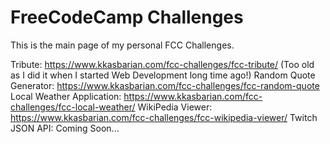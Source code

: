# FreeCodeCamp Challenges

This is the main page of my personal FCC Challenges.

Tribute: https://www.kkasbarian.com/fcc-challenges/fcc-tribute/ (Too old as I did it when I started Web Development long time ago!)
Random Quote Generator: https://www.kkasbarian.com/fcc-challenges/fcc-random-quote
Local Weather Application: https://www.kkasbarian.com/fcc-challenges/fcc-local-weather/
WikiPedia Viewer: https://www.kkasbarian.com/fcc-challenges/fcc-wikipedia-viewer/
Twitch JSON API: Coming Soon...
